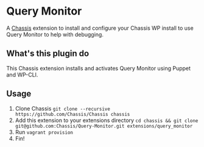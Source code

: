 # Query Monitor
A [Chassis](https://github.com/Chassis/Chassis) extension to install and configure your Chassis WP install to use Query Monitor to help with debugging.

## What's this plugin do

This Chassis extension installs and activates Query Monitor using Puppet and WP-CLI.

## Usage
1. Clone Chassis `git clone --recursive https://github.com/Chassis/Chassis chassis`
2. Add this extension to your extensions directory `cd chassis && git clone git@github.com:Chassis/Query-Monitor.git extensions/query_monitor`
3. Run `vagrant provision`
4. Fin!
